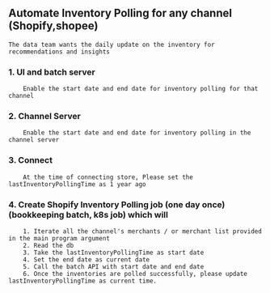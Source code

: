 ## Automate Inventory Polling for any channel (Shopify,shopee)

`The data team wants the daily update on the inventory for recommendations and insights`


### 1. UI and batch server
		Enable the start date and end date for inventory polling for that channel
### 2. Channel Server
		Enable the start date and end date for inventory polling in the channel server
### 3. Connect
		At the time of connecting store, Please set the lastInventoryPollingTime as 1 year ago
### 4. Create Shopify Inventory Polling job (one day once) (bookkeeping batch, k8s job) which will
		1. Iterate all the channel's merchants / or merchant list provided in the main program argument 
		2. Read the db 
		3. Take the lastInventoryPollingTime as start date
		4. Set the end date as current date
		5. Call the batch API with start date and end date
		6. Once the inventories are polled successfully, please update lastInventoryPollingTime as current time.

